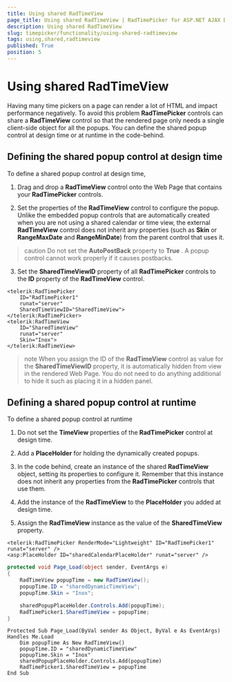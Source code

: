 ```yaml
---
title: Using shared RadTimeView
page_title: Using shared RadTimeView | RadTimePicker for ASP.NET AJAX Documentation
description: Using shared RadTimeView
slug: timepicker/functionality/using-shared-radtimeview
tags: using,shared,radtimeview
published: True
position: 5
---
```


# Using shared RadTimeView



Having many time pickers on a page can render a lot of HTML and impact performance negatively. To avoid this problem **RadTimePicker** controls can share a **RadTimeView** control so that the rendered page only needs a single client-side object for all the popups. You can define the shared popup control at design time or at runtime in the code-behind.

## Defining the shared popup control at design time

To define a shared popup control at design time,

1. Drag and drop a **RadTimeView** control onto the Web Page that contains your **RadTimePicker** controls.

2. Set the properties of the **RadTimeView** control to configure the popup. Unlike the embedded popup controls that are automatically created when you are not using a shared calendar or time view, the external **RadTimeView** control does not inherit any properties (such as **Skin** or **RangeMaxDate** and **RangeMinDate**) from the parent control that uses it.
>caution 
Do not set the **AutoPostBack** property to **True** . A popup control cannot work properly if it causes postbacks.
>

3. Set the **SharedTimeViewID** property of all **RadTimePicker** controls to the **ID** property of the **RadTimeView** control.

````ASPNET
<telerik:RadTimePicker
    ID="RadTimePicker1"
    runat="server"
    SharedTimeViewID="SharedTimeView">
</telerik:RadTimePicker>
<telerik:RadTimeView
    ID="SharedTimeView"
    runat="server"
    Skin="Inox">
</telerik:RadTimeView>
````



>note 
When you assign the ID of the **RadTimeView** control as value for the **SharedTimeViewID** property, it is automatically hidden from view in the rendered Web Page. You do not need to do anything additional to hide it such as placing it in a hidden panel.
>


## Defining a shared popup control at runtime

To define a shared popup control at runtime

1. Do not set the **TimeView** properties of the **RadTimePicker** control at design time.

2. Add a **PlaceHolder** for holding the dynamically created popups.

3. In the code behind, create an instance of the shared **RadTimeView** object, setting its properties to configure it. Remember that this instance does not inherit any properties from the **RadTimePicker** controls that use them.

4. Add the instance of the **RadTimeView** to the **PlaceHolder** you added at design time.

5. Assign the **RadTimeView** instance as the value of the **SharedTimeView** property.



````ASPNET
<telerik:RadTimePicker RenderMode="Lightweight" ID="RadTimePicker1" runat="server" />
<asp:PlaceHolder ID="sharedCalendarPlaceHolder" runat="server" />	
````
````C#
protected void Page_Load(object sender, EventArgs e)
{
    RadTimeView popupTime = new RadTimeView();
    popupTime.ID = "sharedDynamicTimeView";
    popupTime.Skin = "Inox";

    sharedPopupPlaceHolder.Controls.Add(popupTime);
    RadTimePicker1.SharedTimeView = popupTime;
}
````
````VB.NET
Protected Sub Page_Load(ByVal sender As Object, ByVal e As EventArgs) Handles Me.Load
    Dim popupTime As New RadTimeView()
    popupTime.ID = "sharedDynamicTimeView"
    popupTime.Skin = "Inox"
    sharedPopupPlaceHolder.Controls.Add(popupTime)
    RadTimePicker1.SharedTimeView = popupTime
End Sub
````


